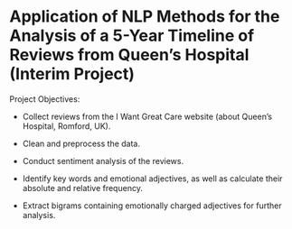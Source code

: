 # Application of NLP Methods for the Analysis of a 5-Year Timeline of Reviews from Queen’s Hospital (Interim Project)

Project Objectives:

- Collect reviews from the I Want Great Care website (about Queen’s Hospital, Romford, UK).

- Clean and preprocess the data.

- Conduct sentiment analysis of the reviews.

- Identify key words and emotional adjectives, as well as calculate their absolute and relative frequency.

- Extract bigrams containing emotionally charged adjectives for further analysis.
